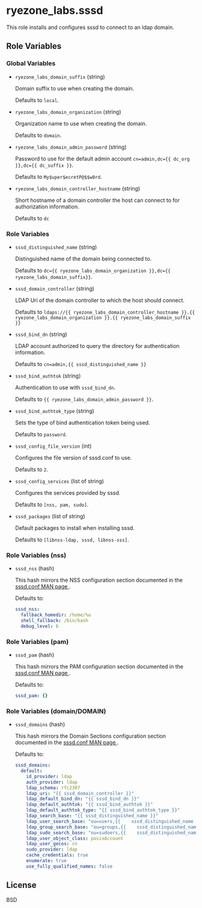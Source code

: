 ryezone_labs.sssd
=========

This role installs and configures sssd to connect to an ldap domain.

Role Variables
--------------

### Global Variables

- `ryezone_labs_domain_suffix` (string)

   Domain suffix to use when creating the domain.
   
   Defaults to `local`.

- `ryezone_labs_domain_organization` (string)

   Organization name to use when creating the domain.
   
   Defaults to `domain`.

- `ryezone_labs_domain_admin_password` (string)

   Password to use for the default admin account `cn=admin,dc={{ dc_org }},dc={{ dc_suffix }}`.
   
   Defaults to `My$uper$ecretP@$$w0rd`.

- `ryezone_labs_domain_controller_hostname` (string)

   Short hostname of a domain controller the host can connect to for authorization information.

   Defaults to `dc`

### Role Variables

- `sssd_distinguished_name` (string)

   Distinguished name of the domain being connected to.

   Defaults to `dc={{ ryezone_labs_domain_organization }},dc={{ ryezone_labs_domain_suffix}}`.

- `sssd_domain_controller` (string)

   LDAP Uri of the domain controller to which the host should connect.

   Defaults to `ldaps://{{ ryezone_labs_domain_controller_hostname }}.{{ ryezone_labs_domain_organization }}.{{ ryezone_labs_domain_suffix }}`

- `sssd_bind_dn` (string)

   LDAP account authorized to query the directory for authentication information.

   Defaults to `cn=admin,{{ sssd_distinguished_name }}`

- `sssd_bind_authtok` (string)

   Authentication to use with `sssd_bind_dn`.

   Defaults to `{{ ryezone_labs_domain_admin_password }}`.

- `sssd_bind_authtok_type` (string)

   Sets the type of bind authentication token being used.

   Defaults to `password`.

- `sssd_config_file_version` (int)

   Configures the file version of sssd.conf to use.

   Defaults to `2`.

- `sssd_config_services` (list of string)

   Configures the services provided by sssd.

   Defaults to `[nss, pam, sudo]`.

- `sssd_packages` (list of string)

   Default packages to install when installing sssd.

   Defaults to `[libnss-ldap, sssd, libnss-sss]`.

### Role Variables (nss)

- `sssd_nss` (hash)

   This hash mirrors the NSS configuration section documented in the [sssd.conf MAN page ](https://linux.die.net/man/5/sssd.conf).

   Defaults to:

   ```yaml
   sssd_nss:
     fallback_homedir: /home/%u
     shell_fallback: /bin/bash
     debug_level: 6
   ```

### Role Variables (pam)

- `sssd_pam` (hash)

   This hash mirrors the PAM configuration section documented in the [sssd.conf MAN page ](https://linux.die.net/man/5/sssd.conf).

   Defaults to:

   ```yaml
   sssd_pam: {}
   ```

### Role Variables (domain/DOMAIN)

- `sssd_domains` (hash)

   This hash mirrors the Domain Sections configuration section documented in the [sssd.conf MAN page ](https://linux.die.net/man/5/sssd.conf).

   Defaults to:

   ```yaml
   sssd_domains:
     default:
       id_provider: ldap
       auth_provider: ldap
       ldap_schema: rfc2307
       ldap_uri: "{{ sssd_domain_controller }}"
       ldap_default_bind_dn: "{{ sssd_bind_dn }}"
       ldap_default_authtok: "{{ sssd_bind_authtok }}"
       ldap_default_authtok_type: "{{ sssd_bind_authtok_type }}"
       ldap_search_base: "{{ sssd_distinguished_name }}"
       ldap_user_search_base: "ou=users,{{    sssd_distinguished_name }}"
       ldap_group_search_base: "ou=groups,{{    sssd_distinguished_name }}"
       ldap_sudo_search_base: "ou=sudoers,{{    sssd_distinguished_name }}"
       ldap_user_object_class: posixAccount
       ldap_user_gecos: cn
       sudo_provider: ldap
       cache_credentials: true
       enumerate: true
       use_fully_qualified_names: false
   ```

License
-------

BSD
